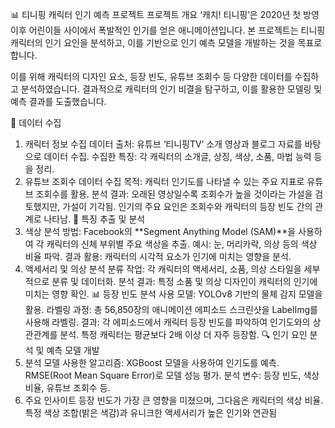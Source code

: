 📊 티니핑 캐릭터 인기 예측 프로젝트
프로젝트 개요
‘캐치! 티니핑’은 2020년 첫 방영 이후 어린이들 사이에서 폭발적인 인기를 얻은 애니메이션입니다.
본 프로젝트는 티니핑 캐릭터의 인기 요인을 분석하고, 이를 기반으로 인기 예측 모델을 개발하는 것을 목표로 합니다.

이를 위해 캐릭터의 디자인 요소, 등장 빈도, 유튜브 조회수 등 다양한 데이터를 수집하고 분석하였습니다.
결과적으로 캐릭터의 인기 비결을 탐구하고, 이를 활용한 모델링 및 예측 결과를 도출했습니다.

📁 데이터 수집
1. 캐릭터 정보 수집
데이터 출처:
유튜브 ‘티니핑TV’ 소개 영상과 블로그 자료를 바탕으로 데이터 수집.
수집한 특징:
각 캐릭터의 소개글, 상징, 색상, 소품, 마법 능력 등을 정리.
2. 유튜브 조회수 데이터
수집 목적:
캐릭터 인기도를 나타낼 수 있는 주요 지표로 유튜브 조회수를 활용.
분석 결과:
오래된 영상일수록 조회수가 높을 것이라는 가설을 검토했지만, 가설이 기각됨.
인기의 주요 요인은 조회수와 캐릭터의 등장 빈도 간의 관계로 나타남.
🎨 특징 추출 및 분석
1. 색상 분석
방법:
Facebook의 **Segment Anything Model (SAM)**을 사용하여 각 캐릭터의 신체 부위별 주요 색상을 추출.
예시: 눈, 머리카락, 의상 등의 색상 비율 파악.
결과 활용:
캐릭터의 시각적 요소가 인기에 미치는 영향을 분석.
2. 액세서리 및 의상 분석
분류 작업:
각 캐릭터의 액세서리, 소품, 의상 스타일을 세부적으로 분류 및 데이터화.
분석 결과:
특정 소품 및 의상 디자인이 캐릭터의 인기에 미치는 영향 확인.
📊 등장 빈도 분석
사용 모델:
YOLOv8 기반의 물체 감지 모델을 활용.
라벨링 과정:
총 56,850장의 애니메이션 에피소드 스크린샷을 LabelImg를 사용해 라벨링.
결과:
각 에피소드에서 캐릭터 등장 빈도를 파악하여 인기도와의 상관관계를 분석.
특정 캐릭터는 평균보다 2배 이상 더 자주 등장함.
🔍 인기 요인 분석 및 예측 모델 개발
1. 분석 모델
사용한 알고리즘:
XGBoost 모델을 사용하여 인기도를 예측.
RMSE(Root Mean Square Error)로 모델 성능 평가.
분석 변수:
등장 빈도, 색상 비율, 유튜브 조회수 등.
2. 주요 인사이트
등장 빈도가 가장 큰 영향을 미쳤으며, 그다음은 캐릭터의 색상 비율.
특정 색상 조합(밝은 색감)과 유니크한 액세서리가 높은 인기와 연관됨

